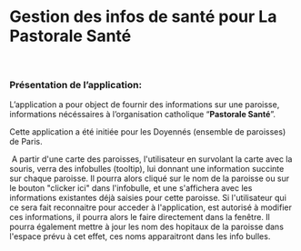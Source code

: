 **Gestion des infos de santé pour La Pastorale Santé**
======================================================

 

### Présentation de l’application:

L’application a pour object de fournir des informations sur une paroisse,
informations nécéssaires à l’organisation catholique “**Pastorale Santé**”.

Cette application a été initiée pour les Doyennés (ensemble de paroisses) de
Paris.

 A partir d'une carte des paroisses, l'utilisateur en survolant la carte avec la souris, verra des infobulles (tooltip), lui donnant une information succinte sur chaque paroisse.
Il pourra alors cliqué sur le nom de la paroisse ou sur le bouton "clicker ici" dans l'infobulle, et une s'affichera avec les informations existantes déjà saisies pour cette paroisse.
Si l'utilisateur qui ce sera fait reconnaitre pour acceder à l'application, est autorisé à modifier ces informations, il pourra alors le faire directement dans la fenêtre.
Il pourra également mettre à jour les nom des hopitaux de la paroisse dans l'espace prévu à cet effet, ces noms apparaitront dans les info bulles.

